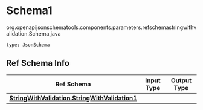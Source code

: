 # Schema1
org.openapijsonschematools.components.parameters.refschemastringwithvalidation.Schema.java
```
type: JsonSchema
```

## Ref Schema Info
Ref Schema | Input Type | Output Type
---------- | ---------- | -----------
[**StringWithValidation.StringWithValidation1**](../../../components/schemas/StringWithValidation.md) |  | 
